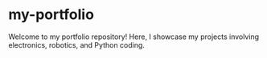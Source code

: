 # my-portfolio
Welcome to my portfolio repository! Here, I showcase my projects involving electronics, robotics, and Python coding.
